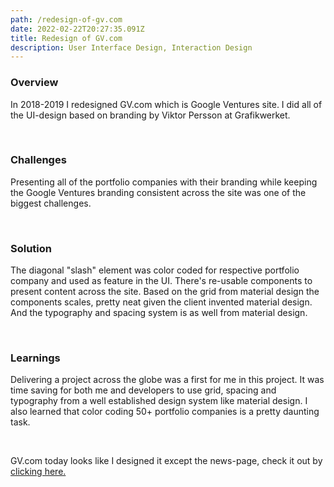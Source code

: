 ```yaml
---
path: /redesign-of-gv.com
date: 2022-02-22T20:27:35.091Z
title: Redesign of GV.com
description: User Interface Design, Interaction Design
---
```

### Overview

In 2018-2019 I redesigned GV.com which is Google Ventures site. I did all of the UI-design based on branding by Viktor Persson at Grafikwerket. 

<br />

### Challenges

Presenting all of the portfolio companies with their branding while keeping the Google Ventures branding consistent across the site was one of the biggest challenges.

<br />

### Solution

The diagonal "slash" element was color coded for respective portfolio company and used as feature in the UI. There's re-usable components to present content across the site. Based on the grid from material design the components scales, pretty neat given the client invented material design. And the typography and spacing system is as well from material design.

<br />

### Learnings

Delivering a project across the globe was a first for me in this project. It was time saving for both me and developers to use grid, spacing and typography from a well established design system like material design. I also learned that color coding 50+ portfolio companies is a pretty daunting task. 

<br />

GV.com today looks like I designed it except the news-page, check it out by [clicking here.](https://www.gv.com/)